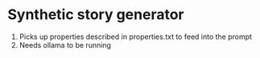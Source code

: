 # Synthetic story generator

1. Picks up properties described in properties.txt to feed into the prompt
2. Needs ollama to be running